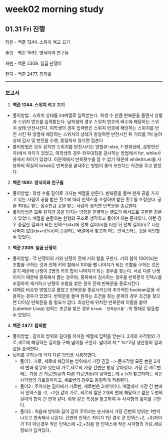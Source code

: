 # week02 morning study

## 01.31 Fri 진행



하은 - 백준 1244. 스위치 켜고 끄기

솔빈 - 백준 1592. 영식이와 친구들

재빈 - 백준 2309. 일곱 난쟁이

현지 - 백준 2477. 참외밭



---
### 보고서

1. **백준 1244. 스위치 켜고 끄기**
  - 풀이방법 : 스위치 상태를 int배열로 입력받는다. 학생 수 만큼 반복문을 돌면서 성별과 스위치 번호를 입력받는다.
    남학생의 경우 스위치 번호의 배수에 해당하는 스위치 상태 반전시킨다.
    여학생의 경우 입력받은 스위치 번호에 해당하는 스위치를 반전 시킨 뒤
    양옆에 해당하는 스위치의 상태가 동일하면 반전시킨 뒤 거리를 1씩 늘려 상태 검사 및 반전을 수행, 동일하지 않으면 멈춘다
  - 풀이방법은 모두 같지만 스위치를 반전시키는 방법(if-else, 1-현재상태, 삼항연산자)에서 차이가 있었고, 여학생의 경우 좌우대칭을 검사하는 방법에서 for, while사용에서 차이가 있었다.
    이문제에서 반복횟수를 알 수 없기 때문에 while(true)를 사용하되 확실히 break로 반복문을 끝내주는 방법이 좋아 보인다는 의견을 주고 받았다.

2. **백준 1592. 영식이와 친구들**
  - 풀이방법 : 학생 수를 길이로 가지는 배열을 만든다. 반복문을 돌며 현재 공을 가지고 있는 사람이 공을 받은 횟수에 따라 인덱스를 조정하며 받은 횟수를 조정한다.
    공을 최대로 받는 횟수만큼 공을 받는 사람이 생기면 반복문을 종료한다.
  - 풀이방법은 모두 같지만 공을 던지는 방향을 판별하는 별도의 메서드로 구현한 경우가 있었다.
    배열을 순환하는 원형의 구조로 생각하고 풀어야 하는 문제였다.
    이런 경우 증감한 결과가 되는 인덱스(idx)에 전체 길이(n)를 더한 뒤
    전체 길이(n)로 나눈 나머지 값((idx+n)%n)이 순환하는 배열에서 찾고자 하는 인덱스라는 것을 확인할 수 있었다.

3. **백준 2309. 일곱 난쟁이**
  - 풀이방법 : 각 난쟁이의 키와 난쟁이 전체 키의 합을 구한다.
    키의 합이 100이되는 조합을 구하는 것과 전체 키의 합에서 100을 뺀 나머지가 되는 조합을 구하는 것은 같기 때문에 난쟁이 2명의 키의 합이 나머지가 되는 경우를 찾는다.
    서로 다른 난쟁이이기 때문에 중복해서 뽑는 경우와, 중복해서 검사하는 경우를 반복문의 인덱스를 조절하여 제거하고 난쟁이 조합을 찾은 경우 전체 반복문을 종료시킨다.
  - 대체로 비슷한 방법으로 풀었고 반복문을 종료시키는데 추가적인 boolean값을 사용하는 경우가 있었다. 
    반복문을 돌며 원하는 조건을 찾는 문제의 경우 조건을 찾으면 더이상 반복문을 돌 필요가 없다.
    최상단에 위치한 반복문에 이름을 붙여(Labeled-Loop) 원하는 조건을 찾은 경우 `break '반복문이름';`의 형태로 탈출할 수 있었다.
     
4. **백준 2477. 참외밭**
  - 풀이방법 : 길이의 방위와 길이를 이차원 배열에 입력을 받는다.
    2개의 사각형의 가로,세로에 해당하는 길이를 구해 넓이를 구한다.
    넓이의 차 * 1m^2당 생산량의 결과값을 출력한다.
  - 넓이를 구하는데 각자 다른 방법을 사용하였다.
    - 풀이1 : 가로, 세로에 해당하는 방위에서 가장 긴값 => 큰사각형
      모든 변은 2개의 변과 맞닿아 있는데 가로,세로의 가장 긴변은 항상 닿아있다.
      가장 긴 세로변에는 가장 긴 가로변(a)과 다른 가로변(b)이 닿아있는데 a-b가 찾고자하는 작은사각형의 가로길이이고, 세로변의 경우도 동일하게 적용된다.
    - 풀이2 : 주어지는 길이에서 가로변, 세로변은 3개씩이다.
      배열에서 가장 긴 변에서 인덱스를 -2, +2한 값이 가로, 세로의 짧은 2개의 변에 해당하고 짧은 두변의 길이의 합이 긴 변과 같다.
      위와 같은 특성을 참고하여 두 사각형의 넓이를 구한다.
    - 풀이3 : 처음에 방위와 길이 값이 주어지는 순서에서 가장 긴변의 방위는 1번씩 나오고 연속해서 나온다.
      긴변의 인덱스 차이가 1인 경우 큰 인덱스+2, +3(차이가 1이 아닌경우 작은 인덱스에 +2,+3)을 한 인덱스에 작은 사각형의 가로,세로 정보가 담겨있다.
